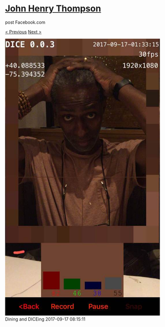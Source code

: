 # [John Henry Thompson](../README.md)
post Facebook.com

[< Previous](2017-09-17-4.md) [Next >](2017-09-15-1.md)

[![](../media/2017-09-17/Timeline-Photos-Dining-and-DICEing.jpg)](../README.md)
Dining and DICEing
2017-09-17 08:15:11